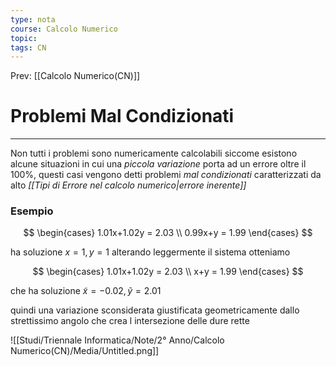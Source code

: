 ```yaml
---
type: nota
course: Calcolo Numerico
topic: 
tags: CN
---
```


Prev: [[Calcolo Numerico(CN)]]

# Problemi Mal Condizionati
---
Non tutti i problemi sono numericamente calcolabili siccome esistono alcune situazioni in cui una _piccola variazione_ porta ad un errore oltre il 100%, questi casi vengono detti problemi _mal condizionati_ caratterizzati da alto _[[Tipi di Errore nel calcolo numerico|errore inerente]]_

### Esempio

$$
\begin{cases}
1.01x+1.02y = 2.03 \\
0.99x+y = 1.99
\end{cases}
$$

ha soluzione $x=1,y=1$ alterando leggermente il sistema otteniamo

$$
\begin{cases}
1.01x+1.02y = 2.03 \\
x+y = 1.99
\end{cases}
$$

che ha soluzione $\tilde{x} = -0.02 ,\tilde{y} = 2.01$

quindi una variazione sconsiderata giustificata geometricamente dallo strettissimo angolo che crea l intersezione delle dure rette

![[Studi/Triennale Informatica/Note/2° Anno/Calcolo Numerico(CN)/Media/Untitled.png]]
